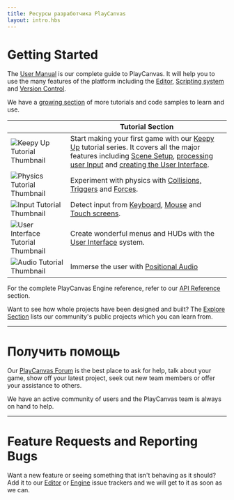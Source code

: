 ```yaml
---
title: Ресурсы разработчика PlayCanvas
layout: intro.hbs
---
```


# Getting Started

The [User Manual][1] is our complete guide to PlayCanvas. It will help you to use the many features of the platform including the [Editor][2], [Scripting system][3] and [Version Control][4].

We have a [growing section][5] of more tutorials and code samples to learn and use.

|   | Tutorial Section   |
|---|---|
| ![Keepy Up Tutorial Thumbnail][6] | Start making your first game with our [Keepy Up][7] tutorial series. It covers all the major features including [Scene Setup][8], [processing user Input][9] and [creating the User Interface][10]. |
| ![Physics Tutorial Thumbnail][11] | Experiment with physics with [Collisions, Triggers][12] and [Forces][13].|
| ![Input Tutorial Thumbnail][14] | Detect input from [Keyboard][15], [Mouse][16] and [Touch screens][17]. |
| ![User Interface Tutorial Thumbnail][18] | Create wonderful menus and HUDs with the [User Interface][19] system. |
| ![Audio Tutorial Thumbnail][20] | Immerse the user with [Positional Audio][21] |

For the complete PlayCanvas Engine reference, refer to our [API Reference][22] section.

Want to see how whole projects have been designed and built? The [Explore Section][23] lists our community's public projects which you can learn from.

<hr />

# Получить помощь

Our [PlayCanvas Forum][24] is the best place to ask for help, talk about your game, show off your latest project, seek out new team members or offer your assistance to others.

We have an active community of users and the PlayCanvas team is always on hand to help.

<hr />

# Feature Requests and Reporting Bugs

Want a new feature or seeing something that isn't behaving as it should? Add it to our [Editor][25] or [Engine][26] issue trackers and we will get to it as soon as we can.

[1]: /user-manual
[2]: /user-manual/designer/
[3]: /user-manual/scripting/
[4]: /user-manual/version-control/
[5]: /tutorials/
[6]: /images/user-manual/frontpage/keepy_up_tutorial_thumb.png
[7]: /tutorials/keepyup-part-one/
[8]: /tutorials/keepyup-part-one/
[9]: /tutorials/keepyup-part-four/
[10]: /tutorials/keepyup-part-six/
[11]: /images/user-manual/frontpage/physics_tutorial_thumb.png
[12]: /tutorials/collision-and-triggers/
[13]: /tutorials/Using-forces-on-rigid-bodies/
[14]: /images/user-manual/frontpage/input_tutorial_thumb.png
[15]: /tutorials/keyboard-input/
[16]: /tutorials/mouse-input/
[17]: /tutorials/basic-touch-input/
[18]: /images/user-manual/frontpage/ui_tutorial_thumb.png
[19]: /tutorials/ui-elements-buttons/
[20]: /images/user-manual/frontpage/audio_tutorial_thumb.png
[21]: /tutorials/basic-audio/
[22]: /api/
[23]: https://playcanvas.com/explore/plays
[24]: https://forum.playcanvas.com/
[25]: https://github.com/playcanvas/editor/issues
[26]: https://github.com/playcanvas/engine/issues

